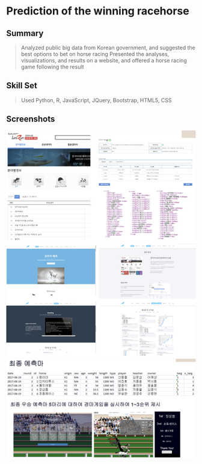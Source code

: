 # Prediction of the winning racehorse
## Summary
>Analyzed public big data from Korean government, and suggested the best options to bet on horse racing
>Presented the analyses, visualizations, and results on a website, and offered a horse racing game following the result

## Skill Set
>Used Python, R, JavaScript, JQuery, Bootstrap, HTML5, CSS

## Screenshots
![Screenshot](portfolio/1.png)
![Screenshot](portfolio/2.png)
![Screenshot](portfolio/3.png)
